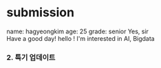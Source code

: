 # submission
name: hagyeongkim
age: 25
grade: senior
Yes, sir  
Have a good day! 
hello !
I'm interested in AI, Bigdata 
### 2. 특기 업데이트